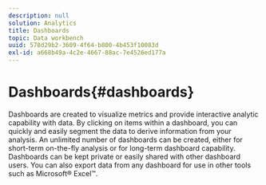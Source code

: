 ```yaml
---
description: null
solution: Analytics
title: Dashboards
topic: Data workbench
uuid: 578d29b2-3609-4f64-b800-4b453f10083d
exl-id: a668b49a-4c2e-4667-88ac-7e4526ed177a
---
```

# Dashboards{#dashboards}

Dashboards are created to visualize metrics and provide interactive analytic capability with data. By clicking on items within a dashboard, you can quickly and easily segment the data to derive information from your analysis. An unlimited number of dashboards can be created, either for short-term on-the-fly analysis or for long-term dashboard capability. Dashboards can be kept private or easily shared with other dashboard users. You can also export data from any dashboard for use in other tools such as Microsoft® Excel™.
